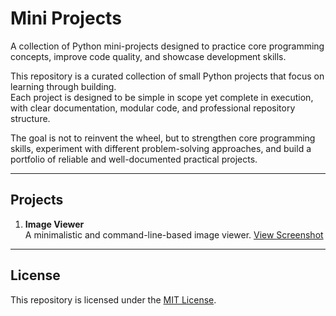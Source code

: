 # Mini Projects

A collection of Python mini-projects designed to practice core programming concepts, improve code quality, and showcase development skills.  

This repository is a curated collection of small Python projects that focus on learning through building.  
Each project is designed to be simple in scope yet complete in execution, with clear documentation, modular code, and professional repository structure.  

The goal is not to reinvent the wheel, but to strengthen core programming skills, experiment with different problem-solving approaches, and build a portfolio of reliable and well-documented practical projects.

---

## Projects

1. **Image Viewer**  
   A minimalistic and command-line-based image viewer.
   [View Screenshot](python/image_viewer/assets/0.jpg)

---

## License
This repository is licensed under the [MIT License](./LICENSE).